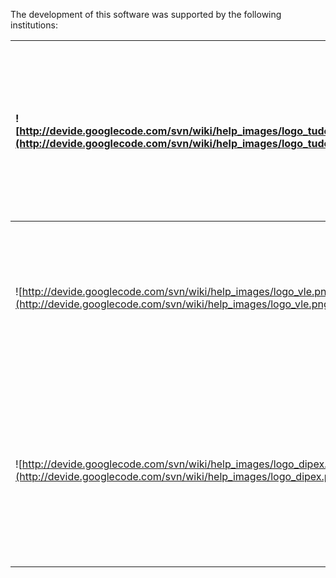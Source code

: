 The development of this software was supported by the following institutions:

| ![http://devide.googlecode.com/svn/wiki/help_images/logo_tudelft.png](http://devide.googlecode.com/svn/wiki/help_images/logo_tudelft.png) | The Delft University of Technology (TU Delft), my fabulous employer and permanent research home.  We Do Really Cool Stuff(tm). |
|:------------------------------------------------------------------------------------------------------------------------------------------|:-------------------------------------------------------------------------------------------------------------------------------|
| ![http://devide.googlecode.com/svn/wiki/help_images/logo_vle.png](http://devide.googlecode.com/svn/wiki/help_images/logo_vle.png) | The Virtual Laboratory for e-Science (VL-e) project has partly funded recent development of the software. |
| ![http://devide.googlecode.com/svn/wiki/help_images/logo_dipex.png](http://devide.googlecode.com/svn/wiki/help_images/logo_dipex.png) | Development of Improved endo-Prostheses for the upper EXtremity, or DIPEX, is the research programme where it all began. DSCAS1, DSCAS3 and finally DeVIDE. |